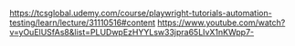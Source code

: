 https://tcsglobal.udemy.com/course/playwright-tutorials-automation-testing/learn/lecture/31110516#content
https://www.youtube.com/watch?v=yOuElUSfAs8&list=PLUDwpEzHYYLsw33jpra65LIvX1nKWpp7-
